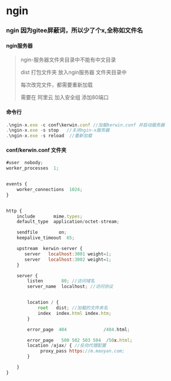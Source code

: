 # ngin

### ngin 因为gitee屏蔽词，所以少了个x,全称如文件名

#### ngin服务器

>ngin-服务器文件夹目录中不能有中文目录
>
>dist 打包文件夹  放入ngin服务器  文件夹目录中  
>
>每次改完文件，都需要重新加载
>
>需要在 阿里云  加入安全组  添加80端口



#### 命令行

```js
.\ngin-x.exe -c conf\kerwin.conf //加载kerwin.conf 并启动服务器
.\ngin-x.exe -s stop   //关闭ngin-x服务器
.\ngin-x.exe -s reload  //重新加载 
```



#### conf/kerwin.conf 文件夹

```js
#user  nobody;
worker_processes  1;


events {
    worker_connections  1024;
}


http {
    include       mime.types;
    default_type  application/octet-stream;

    sendfile        on;
    keepalive_timeout  65;

    upstream  kerwin-server {
       server   localhost:3001 weight=1;
       server   localhost:3002 weight=1;
    }

    server {
        listen       80; //访问域名
        server_name  localhost; //访问协议


        location / {
            root   dist; //加载的文件夹名
            index  index.html index.htm;
        }

        error_page  404              /404.html;

        error_page   500 502 503 504  /50x.html;
        location /ajax/ { //反向代理配置
             proxy_pass https://m.maoyan.com;
        }

    }
}

```

